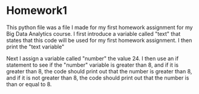 # Homework1
This python file was a file I made for my first homework assignment for my Big Data Analytics course.
I first introduce a variable called "text" that states that this code will be used for my first homework assignment.
I then print the "text variable"

Next I assign a variable called "number" the value 24.
I then use an if statement to see if the "number" variable is greater than 8, and if it is greater than 8, the code should
print out that the number is greater than 8, and if it is not greater than 8, the code should print out that the number is 
than or equal to 8.
